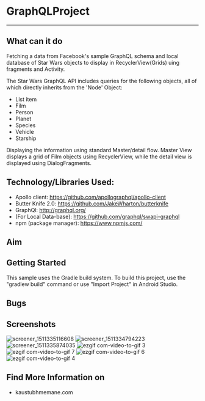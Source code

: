 # GraphQLProject
-----------------------

**What can it do**
--------------
Fetching a data from Facebook's sample GraphQL schema and local database of Star Wars objects to display in RecyclerView(Grids) uing fragments and Activity.

The Star Wars GraphQL API includes queries for the following objects, all of which directly inherits from the 'Node' Object:

 - List item
 - Film
 - Person
 - Planet
 - Species
 - Vehicle
 - Starship

Displaying the information using standard Master/detail flow. Master View displays a grid of Film objects using RecyclerView, while the detail view is displayed using DialogFragments.

**Technology/Libraries Used:**
--
 - Apollo client: https://github.com/apollographql/apollo-client
 - Butter Knife 2.0: https://github.com/JakeWharton/butterknife
 - GraphQl: http://graphql.org/
 - (For Local Data-base): https://github.com/graphql/swapi-graphql
 - npm (package manager): https://www.npmjs.com/

**Aim**
---


**Getting Started**
-------------------
This sample uses the Gradle build system. To build this project, use the "gradlew build" command or use "Import Project" in Android Studio.

**Bugs**
----

**Screenshots**
---------------

![screener_1511335116608](https://user-images.githubusercontent.com/25395705/33114634-af24d950-cf2b-11e7-9669-f641fc6d8c54.png)
![screener_1511334794223](https://user-images.githubusercontent.com/25395705/33114635-af3b6558-cf2b-11e7-90b9-798ca3a21c30.png)
![screener_1511335874035](https://user-images.githubusercontent.com/25395705/33114992-506a43ee-cf2d-11e7-982f-2e691408ae84.png)
![ezgif com-video-to-gif 3](https://user-images.githubusercontent.com/25395705/33102881-dd8fd248-ceec-11e7-80c9-51dc6bab494c.gif)
![ezgif com-video-to-gif 7](https://user-images.githubusercontent.com/25395705/33103712-f46b0d2a-cef1-11e7-9f13-37da17da4918.gif)
![ezgif com-video-to-gif 6](https://user-images.githubusercontent.com/25395705/33103713-f4858f92-cef1-11e7-8077-818368fe1ac7.gif)
![ezgif com-video-to-gif 4](https://user-images.githubusercontent.com/25395705/33103714-f4a0129a-cef1-11e7-816b-45b1ca4a130a.gif)



**Find More Information on**
------------------------

 - kaustubhmemane.com

